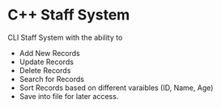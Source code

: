 # C++ Staff System

CLI Staff System with the ability to 
- Add New Records
- Update Records
- Delete Records
- Search for Records
- Sort Records based on different varaibles (ID, Name, Age)
- Save into file for later access.
